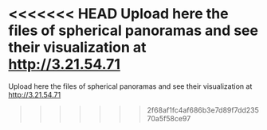 <<<<<<< HEAD
Upload here the files of spherical panoramas and see their visualization at http://3.21.54.71
=======
Upload here the files of spherical panoramas and see their visualization at http://3.21.54.71
>>>>>>> 2f68af1fc4af686b3e7d89f7dd23570a5f58ce97
